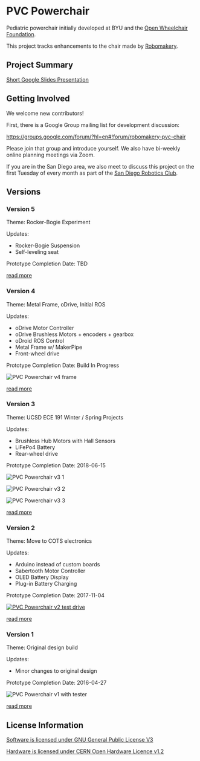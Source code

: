 # PVC Powerchair

Pediatric powerchair initially developed at BYU and the [Open Wheelchair Foundation](http://openwheelchair.org/).

This project tracks enhancements to the chair made by [Robomakery](http://robomakery.com).

## Project Summary

[Short Google Slides Presentation](https://docs.google.com/presentation/d/e/2PACX-1vQH72_SPbROlJtIxm5qiG1kyvUSaIGlaVXuoVhn0pRb-agA25kUbpgHu_BZxM33IaVWwLDGMfL6djqC/pub?start=false&loop=false&delayms=3000)

## Getting Involved

We welcome new contributors!

First, there is a Google Group mailing list for development discussion:

https://groups.google.com/forum/?hl=en#!forum/robomakery-pvc-chair

Please join that group and introduce yourself.  We also have bi-weekly online planning meetings via Zoom.

If you are in the San Diego area, we also meet to discuss this project on the first Tuesday of every month as part of the [San Diego Robotics Club](https://www.meetup.com/roboticsclub/).

## Versions

### Version 5

Theme: Rocker-Bogie Experiment

Updates:

* Rocker-Bogie Suspension
* Self-leveling seat

Prototype Completion Date: TBD

[read more](v5)

### Version 4

Theme: Metal Frame, oDrive, Initial ROS

Updates:

* oDrive Motor Controller
* oDrive Brushless Motors + encoders + gearbox
* oDroid ROS Control
* Metal Frame w/ MakerPipe
* Front-wheel drive

Prototype Completion Date: Build In Progress

![PVC Powerchair v4 frame](images/pvc-chair-v4-design.png)

[read more](v4)

### Version 3

Theme: UCSD ECE 191 Winter / Spring Projects

Updates:

* Brushless Hub Motors with Hall Sensors
* LiFePo4 Battery
* Rear-wheel drive

Prototype Completion Date: 2018-06-15

![PVC Powerchair v3 1](v3/images/pvc-chair-v3-1.jpg)

![PVC Powerchair v3 2](v3/images/pvc-chair-v3-2.jpg)

![PVC Powerchair v3 3](v3/images/pvc-chair-v3-3.jpg)

[read more](v3)

### Version 2

Theme: Move to COTS electronics

Updates:

* Arduino instead of custom boards
* Sabertooth Motor Controller
* OLED Battery Display
* Plug-in Battery Charging

Prototype Completion Date: 2017-11-04

[![PVC Powerchair v2 test drive](https://img.youtube.com/vi/sLA0mYiXbEk/0.jpg)](https://www.youtube.com/watch?v=sLA0mYiXbEk)

[read more](v2)

### Version 1

Theme: Original design build

Updates:

* Minor changes to original design

Prototype Completion Date: 2016-04-27

![PVC Powerchair v1 with tester](v1/images/pvc-chair-v1.jpg)

[read more](v1)

## License Information

[Software is licensed under GNU General Public License V3](SOFTWARE_LICENSE)

[Hardware is licensed under CERN Open Hardware Licence v1.2](HARDWARE_LICENSE)
